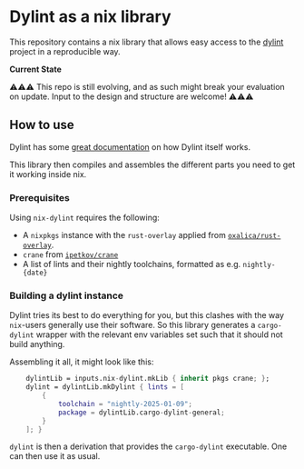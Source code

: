 # Dylint as a nix library

This repository contains a nix library that allows easy access to the
[dylint](https://github.com/trailofbits/dylint) project in a reproducible way.

**Current State**

⚠️⚠️⚠️
This repo is still evolving, and as such might break your evaluation on update.
Input to the design and structure are welcome!
⚠️⚠️⚠️

## How to use

Dylint has some [great
documentation](https://github.com/trailofbits/dylint/blob/f4cdda1d071022a2bb846b810333544d1238559b/docs/2024-10-11%20Linting%20with%20Dylint%20(EuroRust).pdf)
on how Dylint itself works.

This library then compiles and assembles the different parts you need to get it
working inside nix.

### Prerequisites

Using `nix-dylint` requires the following:

- A `nixpkgs` instance with the `rust-overlay` applied from
  [`oxalica/rust-overlay`](https://github.com/oxalica/rust-overlay/tree/master).
- `crane` from [`ipetkov/crane`](https://github.com/ipetkov/crane)
- A list of lints and their nightly toolchains, formatted as e.g.
  `nightly-{date}`

### Building a dylint instance

Dylint tries its best to do everything for you, but this clashes with the way
`nix`-users generally use their software. So this library generates a
`cargo-dylint` wrapper with the relevant env variables set such that it should
not build anything.

Assembling it all, it might look like this:

```nix
    dylintLib = inputs.nix-dylint.mkLib { inherit pkgs crane; };
    dylint = dylintLib.mkDylint { lints = [
        {
            toolchain = "nightly-2025-01-09";
            package = dylintLib.cargo-dylint-general;
        }
    ]; }
```


`dylint` is then a derivation that provides the `cargo-dylint` executable. One
can then use it as usual.
